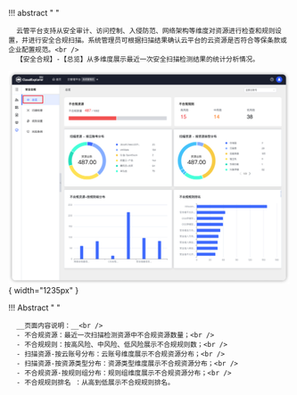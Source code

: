 !!! abstract " "
      
      云管平台支持从安全审计、访问控制、入侵防范、网络架构等维度对资源进行检查和规则设置，并进行安全合规扫描。系统管理员可根据扫描结果确认云平台的云资源是否符合等保条款或企业配置规范。<br />
      【安全合规】-【总览】从多维度展示最近一次安全扫描检测结果的统计分析情况。

![安全合规总览](../../img/security-compliance/overview/安全合规总览.png){ width="1235px" }

!!! Abstract " "

      __页面内容说明：__<br />
      - 不合规资源：最近一次扫描检测资源中不合规资源数量；<br />
      - 不合规规则：按高风险、中风险、低风险展示不合规规则数；<br />
      - 扫描资源-按云账号分布：云账号维度展示不合规资源分布；<br />
      - 扫描资源-按资源类型分布：资源类型维度展示不合规资源分布；<br />
      - 不合规资源-按规则组分布：规则组维度展示不合规资源分布；<br />
      - 不合规规则排名 ：从高到低展示不合规规则排名。

